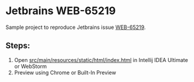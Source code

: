 # Jetbrains WEB-65219

Sample project to reproduce Jetbrains issue
[WEB-65219](https://youtrack.jetbrains.com/issue/WEB-65219/Absolute-links-in-iframe-with-absolute-path-dont-work).

## Steps:

1. Open [src/main/resources/static/html/index.html](src/main/resources/static/html/index.html) in Intellij IDEA Ultimate
   or WebStorm
2. Preview using Chrome or Built-In Preview

